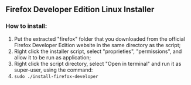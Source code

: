 ## Firefox Developer Edition Linux Installer

### How to install:

1. Put the extracted "firefox" folder that you downloaded from the official Firefox Developer Edition website in the same directory as the script;
2. Right click the installer script, select "proprieties", "permissions", and allow it to be run as application;
3. Right click the script directory, select "Open in terminal" and run it as super-user, using the command:
4. `sudo ./install-firefox-developer`
